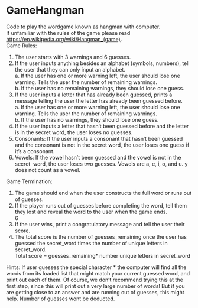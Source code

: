 # GameHangman
Code to play the wordgame known as hangman with computer.
<br>
If unfamiliar with the rules of the game please read https://en.wikipedia.org/wiki/Hangman_(game).
<br> 
Game Rules: 
1. The user starts with 3 warnings and 6 guesses.
2. If the user inputs anything besides an alphabet (symbols, numbers), tell the
user that they can only input an alphabet.  
  	a. If the user has one or more warning left, the user should lose one 
	warning. Tells the user the number of remaining warnings.<br>
  	b. If the user has no remaining warnings, they should lose one guess.
3. If the user inputs a letter that has already been guessed, prints a message
telling the user the letter has already been guessed before.<br>
	a. If the user has one or more warning left, the user should lose one 
	warning. Tells the user the number of remaining warnings.<br>
	b. If the user has no warnings, they should lose one guess.
4. If the user inputs a letter that hasn’t been guessed before and the letter is in 
the secret word, the user loses no​ guesses. 
5. Consonants:​ If the user inputs a consonant that hasn’t been guessed and the
consonant is not in the secret word, the user loses one​ guess if it’s a 
consonant.
6. Vowels:​ If the vowel hasn’t been guessed and the vowel is not in the secret
​​​​​​ word, the user loses two​ guesses. Vowels are a, e, i, o, and u. y does not 
count as a vowel.<br>

Game Termination: 
1. The game should end when the user constructs the full word or runs out of 
guesses.  
2. If the player runs out of guesses before completing the word, tell them they
lost and reveal the word to the user when the game ends.  
6
3. If the user wins, print a congratulatory message and tell the user their score.  
4. The total score is the number of guesses_remaining once the user has
guessed the secret_word times the number of unique letters in secret_word.  
Total score = guesses_remaining* number unique letters in secret_word


Hints:
If user guesses the special character * the computer will find all the words
from its loaded list that might match your current guessed word, and print out each of 
them. Of course, we don’t recommend trying this at the first step, since this will print
out a very large number of words!  But if you are getting close to an answer and
are running out of guesses, this might help. Number of guesses wont be deducted.
